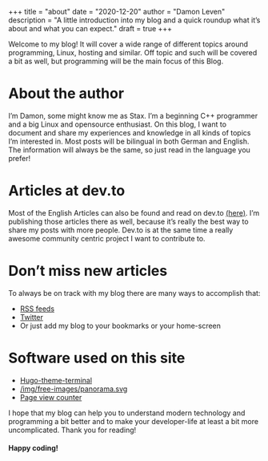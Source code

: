 +++
title = "about"
date = "2020-12-20"
author = "Damon Leven"
description = "A little introduction into my blog and a quick roundup what it’s about and what you can expect."
draft = true
+++

Welcome to my blog! It will cover a wide range of different topics around programming, Linux, hosting and similar. Off topic and such will be covered a bit as well, but programming will be the main focus of this Blog. 

# About the author
I’m Damon, some might know me as Stax. I’m a beginning C++ programmer and a big Linux and opensource enthusiast. On this blog, I want to document and share my experiences and knowledge in all kinds of topics I’m interested in. Most posts will be bilingual in both German and English. The information will always be the same, so just read in the language you prefer! 

# Articles at dev.to
Most of the English Articles can also be found and read on dev.to [(here)](https://dev.to/mcwertgaming). I’m publishing those articles there as well, because it’s really the best way to share my posts with more people. Dev.to is at the same time a really awesome community centric project I want to contribute to.  

# Don’t miss new articles
To always be on track with my blog there are many ways to accomplish that: 
- [RSS feeds](/contact/#rss-feeds)
- [Twitter](https://twitter.com/staxthefox)
- Or just add my blog to your bookmarks or your home-screen

# Software used on this site
- [Hugo-theme-terminal](https://github.com/panr/hugo-theme-terminal)
- [/img/free-images/panorama.svg](https://www.flaticon.com/authors/freepik)
- [Page view counter](https://hitcounter.pythonanywhere.com/)

I hope that my blog can help you to understand modern technology and programming a bit better and to make your developer-life at least a bit more uncomplicated. Thank you for reading!

#### Happy coding!